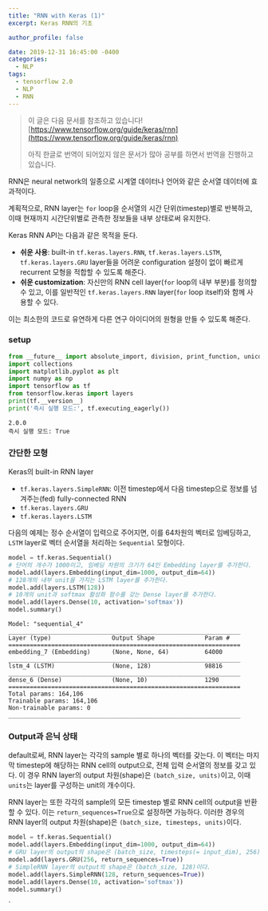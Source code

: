 ```yaml
---
title: "RNN with Keras (1)"
excerpt: Keras RNN의 기초

author_profile: false

date: 2019-12-31 16:45:00 -0400
categories: 
  - NLP
tags:
  - tensorflow 2.0
  - NLP
  - RNN
---
```

> 이 글은 다음 문서를 참조하고 있습니다!
> [https://www.tensorflow.org/guide/keras/rnn](https://www.tensorflow.org/guide/keras/rnn)
> 
> 아직 한글로 번역이 되어있지 않은 문서가 많아 공부를 하면서 번역을 진행하고 있습니다.

RNN은 neural network의 일종으로 시계열 데이터나 언어와 같은 순서열 데이터에 효과적이다.

계획적으로, RNN layer는 `for` loop을 순서열의 시간 단위(timestep)별로 반복하고, 이때 현재까지 시간단위별로 관측한 정보들을 내부 상태로써 유지한다.

Keras RNN API는 다음과 같은 목적을 둔다.
- **쉬운 사용**: built-in `tf.keras.layers.RNN`, `tf.keras.layers.LSTM`, `tf.keras.layers.GRU` layer들을 
어려운 configuration 설정이 없이 빠르게 recurrent 모형을 적합할 수 있도록 해준다.
- **쉬운 customization**: 자신만의 RNN cell layer(`for` loop의 내부 부분)를 정의할 수 있고, 이를 일반적인 `tf.keras.layers.RNN` layer(`for` loop itself)와 함께 사용할 수 있다.

이는 최소한의 코드로 유연하게 다른 연구 아이디어의 원형을 만들 수 있도록 해준다.

### setup
```python
from __future__ import absolute_import, division, print_function, unicode_literals
import collections
import matplotlib.pyplot as plt
import numpy as np
import tensorflow as tf
from tensorflow.keras import layers
print(tf.__version__)
print('즉시 실행 모드:', tf.executing_eagerly())
```
```
2.0.0
즉시 실행 모드: True
```

### 간단한 모형

Keras의 built-in RNN layer
- `tf.keras.layers.SimpleRNN`: 이전 timestep에서 다음 timestep으로 정보를 넘겨주는(fed) fully-connected RNN  
- `tf.keras.layers.GRU`
- `tf.keras.layers.LSTM`

다음의 예제는 정수 순서열이 입력으로 주어지면, 이를 64차원의 벡터로 임베딩하고, `LSTM` layer로 벡터 순서열을 처리하는 `Sequential` 모형이다.

```python
model = tf.keras.Sequential()
# 단어의 개수가 1000이고, 임베딩 차원의 크기가 64인 Embedding layer를 추가한다.
model.add(layers.Embedding(input_dim=1000, output_dim=64))
# 128개의 내부 unit을 가지는 LSTM layer를 추가한다.
model.add(layers.LSTM(128))
# 10개의 unit과 softmax 활성화 함수를 갖는 Dense layer를 추가한다.
model.add(layers.Dense(10, activation='softmax'))
model.summary()
```
```
Model: "sequential_4"
_________________________________________________________________
Layer (type)                 Output Shape              Param #   
=================================================================
embedding_7 (Embedding)      (None, None, 64)          64000     
_________________________________________________________________
lstm_4 (LSTM)                (None, 128)               98816     
_________________________________________________________________
dense_6 (Dense)              (None, 10)                1290      
=================================================================
Total params: 164,106
Trainable params: 164,106
Non-trainable params: 0
_________________________________________________________________
```

### Output과 은닉 상태

default로써, RNN layer는 각각의 sample 별로 하나의 벡터를 갖는다. 이 벡터는 마지막 timestep에 해당하는 RNN cell의 output으로, 전체 입력 순서열의 정보를 갖고 있다. 이 경우 RNN layer의 output 차원(shape)은 `(batch_size, units)`이고, 이때 `units`는 layer를 구성하는 unit의 개수이다.

RNN layer는 또한 각각의 sample의 모든 timestep 별로 RNN cell의 output을 반환할 수 있다. 이는 `return_sequences=True`으로 설정하면 가능하다. 이러한 경우의 RNN layer의 output 차원(shape)은 `(batch_size, timesteps, units)`이다.

```python
model = tf.keras.Sequential()
model.add(layers.Embedding(input_dim=1000, output_dim=64))
# GRU layer의 output의 shape은 (batch_size, timesteps(= input_dim), 256)이다.
model.add(layers.GRU(256, return_sequences=True))
# SimpleRNN layer의 output의 shape은 (batch_size, 128)이다.
model.add(layers.SimpleRNN(128, return_sequences=True))
model.add(layers.Dense(10, activation='softmax'))
model.summary() 
```
`
<!--stackedit_data:
eyJoaXN0b3J5IjpbMjA4MTUzMjgyXX0=
-->